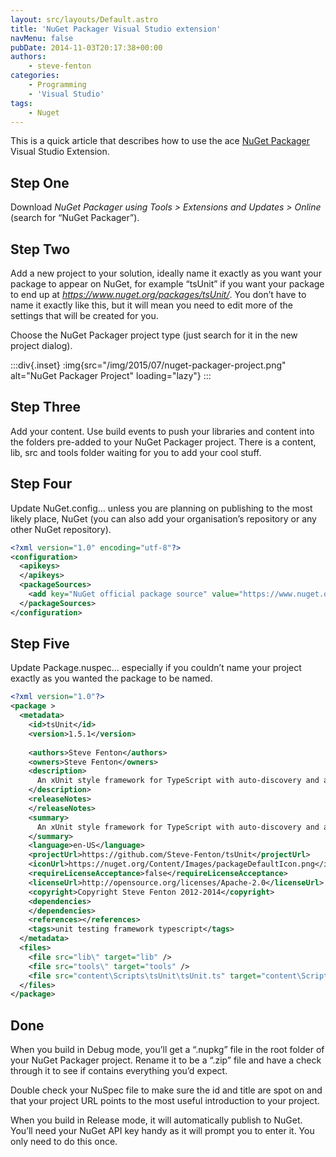 ```yaml
---
layout: src/layouts/Default.astro
title: 'NuGet Packager Visual Studio extension'
navMenu: false
pubDate: 2014-11-03T20:17:38+00:00
authors:
    - steve-fenton
categories:
    - Programming
    - 'Visual Studio'
tags:
    - Nuget
---
```


This is a quick article that describes how to use the ace [NuGet Packager](https://visualstudiogallery.msdn.microsoft.com/daf5c6db-386b-4994-bdd7-b6cd52f11b72) Visual Studio Extension.

## Step One

Download *NuGet Packager using Tools > Extensions and Updates > Online* (search for “NuGet Packager”).

## Step Two

Add a new project to your solution, ideally name it exactly as you want your package to appear on NuGet, for example “tsUnit” if you want your package to end up at *https://www.nuget.org/packages/tsUnit/*. You don’t have to name it exactly like this, but it will mean you need to edit more of the settings that will be created for you.

Choose the NuGet Packager project type (just search for it in the new project dialog).

:::div{.inset}
:img{src="/img/2015/07/nuget-packager-project.png" alt="NuGet Packager Project" loading="lazy"}
:::

## Step Three

Add your content. Use build events to push your libraries and content into the folders pre-added to your NuGet Packager project. There is a content, lib, src and tools folder waiting for you to add your cool stuff.

## Step Four

Update NuGet.config… unless you are planning on publishing to the most likely place, NuGet (you can also add your organisation’s repository or any other NuGet repository).

```xml
<?xml version="1.0" encoding="utf-8"?>
<configuration>
  <apikeys>
  </apikeys>
  <packageSources>
    <add key="NuGet official package source" value="https://www.nuget.org" />
  </packageSources>
</configuration>
```

## Step Five

Update Package.nuspec… especially if you couldn’t name your project exactly as you wanted the package to be named.

```xml
<?xml version="1.0"?>
<package >
  <metadata>
    <id>tsUnit</id>
    <version>1.5.1</version>
    
    <authors>Steve Fenton</authors>
    <owners>Steve Fenton</owners>
    <description>
      An xUnit style framework for TypeScript with auto-discovery and assertions.
    </description>
    <releaseNotes>
    </releaseNotes>
    <summary>
      An xUnit style framework for TypeScript with auto-discovery and assertions.
    </summary>
    <language>en-US</language>
    <projectUrl>https://github.com/Steve-Fenton/tsUnit</projectUrl>
    <iconUrl>https://nuget.org/Content/Images/packageDefaultIcon.png</iconUrl>
    <requireLicenseAcceptance>false</requireLicenseAcceptance>
    <licenseUrl>http://opensource.org/licenses/Apache-2.0</licenseUrl>
    <copyright>Copyright Steve Fenton 2012-2014</copyright>
    <dependencies>
    </dependencies>
    <references></references>
    <tags>unit testing framework typescript</tags>
  </metadata>
  <files>
    <file src="lib\" target="lib" />
    <file src="tools\" target="tools" />
    <file src="content\Scripts\tsUnit\tsUnit.ts" target="content\Scripts\tsUnit\tsUnit.ts" />
  </files>
</package>
```

## Done

When you build in Debug mode, you’ll get a “.nupkg” file in the root folder of your NuGet Packager project. Rename it to be a “.zip” file and have a check through it to see if contains everything you’d expect.

Double check your NuSpec file to make sure the id and title are spot on and that your project URL points to the most useful introduction to your project.

When you build in Release mode, it will automatically publish to NuGet. You’ll need your NuGet API key handy as it will prompt you to enter it. You only need to do this once.